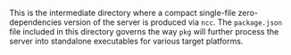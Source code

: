 This is the intermediate directory where a compact single-file zero-dependencies version of the server is produced via `ncc`.
The `package.json` file included in this directory governs the way `pkg` will further process the server into standalone executables for various target platforms.
